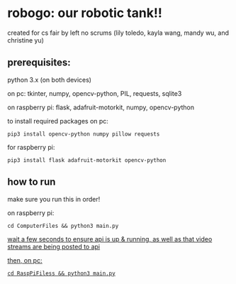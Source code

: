 # robogo: our robotic tank!!
created for cs fair by left no scrums (lily toledo, kayla wang, mandy wu, and christine yu)

## prerequisites:
python 3.x (on both devices)

on pc: tkinter, numpy, opencv-python, PIL, requests, sqlite3 

on raspberry pi: flask, adafruit-motorkit, numpy, opencv-python

to install required packages on pc:  

` pip3 install opencv-python numpy pillow requests `

for raspberry pi:

` pip3 install flask adafruit-motorkit opencv-python `

## how to run
make sure you run this in order! 

on raspberry pi:

` cd ComputerFiles && python3 main.py `

<u>wait a few seconds to ensure api is up & running, as well as that video streams are being posted to api<u>

then, on pc:

` cd RaspPiFiless && python3 main.py `
